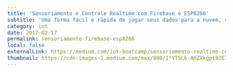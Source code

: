 ```yaml
---
title: 'Sensoriamento e Controle Realtime com Firebase e ESP8266'
subtitle: 'Uma forma fácil e rápida de jogar seus dados para a nuvem, sem se queimar configurando servidores.'
category: iot
date: 2017-02-17
permalink: sensoriamento-firebase-esp8266
local: false
externalLink: https://medium.com/iot-bootcamp/sensoriamento-realtime-com-firebase-e-esp8266-6e54b9bff1c1
thumbnail: https://cdn-images-1.medium.com/max/800/1*YTSL6-AHZXkgpt9JE7rZgw.png
---
```

